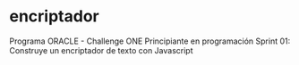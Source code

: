 # encriptador
Programa ORACLE - Challenge ONE Principiante en programación Sprint 01: Construye un encriptador de texto con Javascript
